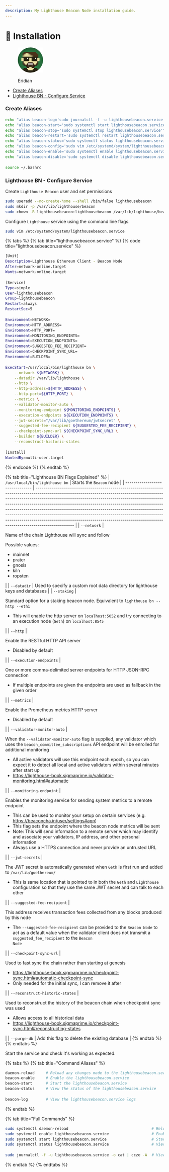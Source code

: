 ```yaml
---
description: My Lighthouse Beacon Node installation guide.
---
```


# 💾 Installation

<figure><img src="https://raw.githubusercontent.com/DVStakers/docs/main/.gitbook/assets/Eridian.png" alt=""><figcaption><p>Eridian</p></figcaption></figure>

* [Create Aliases](installation.md#create-aliases)
* [Lighthouse BN - Configure Service](installation.md#lighthouse-bn-configure-service)

### Create Aliases

```bash
echo "alias beacon-log='sudo journalctl -f -u lighthousebeacon.service -o cat | ccze -A'" >> ~/.bashrc
echo "alias beacon-start='sudo systemctl start lighthousebeacon.service'" >> ~/.bashrc
echo "alias beacon-stop='sudo systemctl stop lighthousebeacon.service'" >> ~/.bashrc
echo "alias beacon-restart='sudo systemctl restart lighthousebeacon.service'" >> ~/.bashrc
echo "alias beacon-status='sudo systemctl status lighthousebeacon.service'" >> ~/.bashrc
echo "alias beacon-config='sudo vim /etc/systemd/system/lighthousebeacon.service'" >> ~/.bashrc
echo "alias beacon-enable='sudo systemctl enable lighthousebeacon.service'" >> ~/.bashrc
echo "alias beacon-disable='sudo systemctl disable lighthousebeacon.service'" >> ~/.bashrc

source ~/.bashrc
```

### Lighthouse BN - Configure Service

Create `Lighthouse Beacon` user and set permissions

```bash
sudo useradd --no-create-home --shell /bin/false lighthousebeacon
sudo mkdir -p /var/lib/lighthouse/beacon
sudo chown -R lighthousebeacon:lighthousebeacon /var/lib/lighthouse/beacon
```

Configure `Lighthouse` service using the command line flags.

```bash
sudo vim /etc/systemd/system/lighthousebeacon.service
```

{% tabs %}
{% tab title="lighthousebeacon.service" %}
{% code title="lighthousebeacon.service" %}
```bash
[Unit]
Description=Lighthouse Ethereum Client - Beacon Node
After=network-online.target
Wants=network-online.target

[Service]
Type=simple
User=lighthousebeacon
Group=lighthousebeacon
Restart=always
RestartSec=5

Environment=NETWORK=
Environment=HTTP_ADDRESS=
Environment=HTTP_PORT=
Environment=MONITORING_ENDPOINTS=
Environment=EXECUTION_ENDPOINTS=
Environment=SUGGESTED_FEE_RECIPIENT=
Environment=CHECKPOINT_SYNC_URL=
Environment=BUILDER=

ExecStart=/usr/local/bin/lighthouse bn \
    --network ${NETWORK} \
    --datadir /var/lib/lighthouse \
    --http \
    --http-address=${HTTP_ADDRESS} \
    --http-port=${HTTP_PORT} \
    --metrics \
    --validator-monitor-auto \
    --monitoring-endpoint ${MONITORING_ENDPOINTS} \
    --execution-endpoints ${EXECUTION_ENDPOINTS} \
    --jwt-secrets="/var/lib/goethereum/jwtsecret" \
    --suggested-fee-recipient ${SUGGESTED_FEE_RECIPIENT} \
    --checkpoint-sync-url ${CHECKPOINT_SYNC_URL} \
    --builder ${BUILDER} \
    --reconstruct-historic-states

[Install]
WantedBy=multi-user.target
```
{% endcode %}
{% endtab %}

{% tab title="Lighthouse BN Flags Explained" %}
| `/usr/local/bin/lighthouse bn`  | Starts the `Beacon` node                                                                                                                                                                                                                                                                                                                                                                                                                                                                                                                                                              |
| ------------------------------- | ------------------------------------------------------------------------------------------------------------------------------------------------------------------------------------------------------------------------------------------------------------------------------------------------------------------------------------------------------------------------------------------------------------------------------------------------------------------------------------------------------------------------------------------------------------------------------------- |
| `--network`                     | <p>Name of the chain Lighthouse will sync and follow</p><p>Possible values:</p><ul><li>mainnet</li><li>prater</li><li>gnosis</li><li>kiln</li><li>ropsten</li></ul>                                                                                                                                                                                                                                                                                                                                                                                                                   |
| `--datadir`                     | Used to specify a custom root data directory for lighthouse keys and databases                                                                                                                                                                                                                                                                                                                                                                                                                                                                                                        |
| `--staking`                     | <p>Standard option for a staking beacon node. Equivalent to <code>lighthouse bn --http --eth1</code></p><ul><li>This will enable the http server on <code>localhost:5052</code> and try connecting to an execution node (<code>Geth</code>) on <code>localhost:8545</code></li></ul>                                                                                                                                                                                                                                                                                                  |
| `--http`                        | <p>Enable the RESTful HTTP API server</p><ul><li>Disabled by default</li></ul>                                                                                                                                                                                                                                                                                                                                                                                                                                                                                                        |
| `--execution-endpoints`         | <p>One or more comma-delimited server endpoints for HTTP JSON-RPC connection</p><ul><li>If multiple endpoints are given the endpoints are used as fallback in the given order</li></ul>                                                                                                                                                                                                                                                                                                                                                                                               |
| `--metrics`                     | <p>Enable the Prometheus metrics HTTP server</p><ul><li>Disabled by default</li></ul>                                                                                                                                                                                                                                                                                                                                                                                                                                                                                                 |
| `--validator-monitor-auto`      | <p>When the <code>--validator-monitor-auto</code> flag is supplied, any validator which uses the <code>beacon_committee_subscriptions</code> API endpoint will be enrolled for additional monitoring</p><ul><li>All active validators will use this endpoint each epoch, so you can expect it to detect all local and active validators within several minutes after start up</li><li><a href="https://lighthouse-book.sigmaprime.io/validator-monitoring.html#automatic">https://lighthouse-book.sigmaprime.io/validator-monitoring.html#automatic</a></li></ul>                     |
| `--monitoring-endpoint`         | <p>Enables the monitoring service for sending system metrics to a remote endpoint</p><ul><li>This can be used to monitor your setup on certain services (e.g. <a href="https://beaconcha.in/user/settings#app">https://beaconcha.in/user/settings#app</a>)</li><li>This flag sets the endpoint where the beacon node metrics will be sent</li><li>Note: This will send information to a remote server which may identify and associate your validators, IP address, and other personal information</li><li>Always use a HTTPS connection and never provide an untrusted URL</li></ul> |
| `--jwt-secrets`                 | <p>The JWT secret is automatically generated when <code>Geth</code> is first run and added to <code>/var/lib/goethereum/</code></p><ul><li>This is same location that is pointed to in both the <code>Geth</code> and <code>Lighthouse</code> configuration so that they use the same JWT secret and can talk to each other</li></ul>                                                                                                                                                                                                                                                 |
| `--suggested-fee-recipient`     | <p>This address receives transaction fees collected from any blocks produced by this node</p><ul><li>The <code>--suggested-fee-recipient</code> can be provided to the <code>Beacon Node</code> to act as a default value when the validator client does not transmit a <code>suggested_fee_recipient</code> to the <code>Beacon Node</code></li></ul>                                                                                                                                                                                                                                |
| `--checkpoint-sync-url`         | <p>Used to fast sync the chain rather than starting at genesis</p><ul><li><a href="https://lighthouse-book.sigmaprime.io/checkpoint-sync.html#automatic-checkpoint-sync">https://lighthouse-book.sigmaprime.io/checkpoint-sync.html#automatic-checkpoint-sync</a></li><li>Only needed for the initial sync, I can remove it after</li></ul>                                                                                                                                                                                                                                           |
| `--reconstruct-historic-states` | <p>Used to reconstruct the history of the beacon chain when checkpoint sync was used</p><ul><li>Allows access to all historical data</li><li><a href="https://lighthouse-book.sigmaprime.io/checkpoint-sync.html#reconstructing-states">https://lighthouse-book.sigmaprime.io/checkpoint-sync.html#reconstructing-states</a></li></ul>                                                                                                                                                                                                                                                |
| `--purge-db`                    | Add this flag to delete the existing database                                                                                                                                                                                                                                                                                                                                                                                                                                                                                                                                         |
{% endtab %}
{% endtabs %}

Start the service and check it's working as expected.

{% tabs %}
{% tab title="Command Aliases" %}
```bash
daemon-reload     # Reload any changes made to the lighthousebeacon.service
beacon-enable     # Enable the lighthousebeacon.service
beacon-start      # Start the lighthousebeacon.service
beacon-status     # View the status of the lighthousebeacon.service

beacon-log        # View the lighthousebeacon.service logs
```
{% endtab %}

{% tab title="Full Commands" %}
```bash
sudo systemctl daemon-reload                                     # Reload any changes made to the lighthousebeacon.service
sudo systemctl enable lighthousebeacon.service                   # Enable the lighthousebeacon.service
sudo systemctl start lighthousebeacon.service                    # Start the lighthousebeacon.service
sudo systemctl status lighthousebeacon.service                   # View the status of the lighthousebeacon.service

sudo journalctl -f -u lighthousebeacon.service -o cat | ccze -A  # View the lighthousebeacon.service logs
```
{% endtab %}
{% endtabs %}

